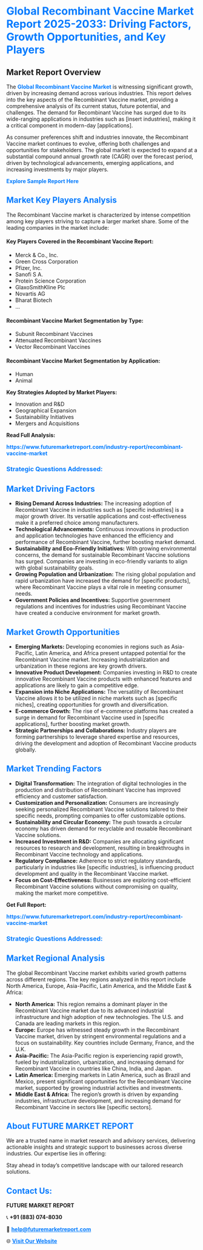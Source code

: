 <h1 style="color: #007BFF;">Global Recombinant Vaccine Market Report 2025-2033: Driving Factors, Growth Opportunities, and Key Players</h1>

<section id="overview">
<h2>Market Report Overview</h2>
<p>The <a href="https://www.futuremarketreport.com/industry-report/recombinant-vaccine-market" style="color: #007BFF; text-decoration: none;"><strong>Global Recombinant Vaccine Market</strong></a> is witnessing significant growth, driven by increasing demand across various industries. This report delves into the key aspects of the Recombinant Vaccine market, providing a comprehensive analysis of its current status, future potential, and challenges. The demand for Recombinant Vaccine has surged due to its wide-ranging applications in industries such as [insert industries], making it a critical component in modern-day [applications].</p>
<p>As consumer preferences shift and industries innovate, the Recombinant Vaccine market continues to evolve, offering both challenges and opportunities for stakeholders. The global market is expected to expand at a substantial compound annual growth rate (CAGR) over the forecast period, driven by technological advancements, emerging applications, and increasing investments by major players.</p>
</section>

<section id="overview">
<p><a href="https://www.futuremarketreport.com/request-sample/reportId=102695" style="color: #007BFF; text-decoration: none;"><strong>Explore Sample Report Here</strong></a></p>
</section>

<section id="key-players">
<h2 style="color: #007BFF;">Market Key Players Analysis</h2>
<p>The Recombinant Vaccine market is characterized by intense competition among key players striving to capture a larger market share. Some of the leading companies in the market include:</p>
<h4>Key Players Covered in the Recombinant Vaccine Report:</h4>
<ul><li>Merck &amp; Co., Inc.</li><li>Green Cross Corporation</li><li>Pfizer, Inc.</li><li>Sanofi S A.</li><li>Protein Science Corporation</li><li>GlaxoSmithKline Plc</li><li>Novartis AG</li><li>Bharat Biotech</li><li>...</li></ul>
<h4>Recombinant Vaccine Market Segmentation by Type:</h4>
<ul><li>Subunit Recombinant Vaccines</li><li>Attenuated Recombinant Vaccines</li><li>Vector Recombinant Vaccines</li></ul>

<h4>Recombinant Vaccine Market Segmentation by Application:</h4>
<ul><li>Human</li><li>Animal</li></ul>
<p><strong>Key Strategies Adopted by Market Players:</strong></p>
<ul>
<li>Innovation and R&D</li>
<li>Geographical Expansion</li>
<li>Sustainability Initiatives</li>
<li>Mergers and Acquisitions</li>
</ul>
</section>

<section>
<p><strong>Read Full Analysis: </strong></p><a href="https://www.futuremarketreport.com/industry-report/recombinant-vaccine-market" style="color: #007BFF; text-decoration: none;"><strong>https://www.futuremarketreport.com/industry-report/recombinant-vaccine-market</strong></a>
<h3 style="color: #007BFF;">Strategic Questions Addressed:</h3>
</section>

<section id="driving-factors">
<h2 style="color: #007BFF;">Market Driving Factors</h2>
<ul>
<li><strong>Rising Demand Across Industries:</strong> The increasing adoption of Recombinant Vaccine in industries such as [specific industries] is a major growth driver. Its versatile applications and cost-effectiveness make it a preferred choice among manufacturers.</li>
<li><strong>Technological Advancements:</strong> Continuous innovations in production and application technologies have enhanced the efficiency and performance of Recombinant Vaccine, further boosting market demand.</li>
<li><strong>Sustainability and Eco-Friendly Initiatives:</strong> With growing environmental concerns, the demand for sustainable Recombinant Vaccine solutions has surged. Companies are investing in eco-friendly variants to align with global sustainability goals.</li>
<li><strong>Growing Population and Urbanization:</strong> The rising global population and rapid urbanization have increased the demand for [specific products], where Recombinant Vaccine plays a vital role in meeting consumer needs.</li>
<li><strong>Government Policies and Incentives:</strong> Supportive government regulations and incentives for industries using Recombinant Vaccine have created a conducive environment for market growth.</li>
</ul>
</section>

<section id="growth-opportunities">
<h2 style="color: #007BFF;">Market Growth Opportunities</h2>
<ul>
<li><strong>Emerging Markets:</strong> Developing economies in regions such as Asia-Pacific, Latin America, and Africa present untapped potential for the Recombinant Vaccine market. Increasing industrialization and urbanization in these regions are key growth drivers.</li>
<li><strong>Innovative Product Development:</strong> Companies investing in R&D to create innovative Recombinant Vaccine products with enhanced features and applications are likely to gain a competitive edge.</li>
<li><strong>Expansion into Niche Applications:</strong> The versatility of Recombinant Vaccine allows it to be utilized in niche markets such as [specific niches], creating opportunities for growth and diversification.</li>
<li><strong>E-commerce Growth:</strong> The rise of e-commerce platforms has created a surge in demand for Recombinant Vaccine used in [specific applications], further boosting market growth.</li>
<li><strong>Strategic Partnerships and Collaborations:</strong> Industry players are forming partnerships to leverage shared expertise and resources, driving the development and adoption of Recombinant Vaccine products globally.</li>
</ul>
</section>

<section id="trending-factors">
<h2 style="color: #007BFF;">Market Trending Factors</h2>
<ul>
<li><strong>Digital Transformation:</strong> The integration of digital technologies in the production and distribution of Recombinant Vaccine has improved efficiency and customer satisfaction.</li>
<li><strong>Customization and Personalization:</strong> Consumers are increasingly seeking personalized Recombinant Vaccine solutions tailored to their specific needs, prompting companies to offer customizable options.</li>
<li><strong>Sustainability and Circular Economy:</strong> The push towards a circular economy has driven demand for recyclable and reusable Recombinant Vaccine solutions.</li>
<li><strong>Increased Investment in R&D:</strong> Companies are allocating significant resources to research and development, resulting in breakthroughs in Recombinant Vaccine technology and applications.</li>
<li><strong>Regulatory Compliance:</strong> Adherence to strict regulatory standards, particularly in industries like [specific industries], is influencing product development and quality in the Recombinant Vaccine market.</li>
<li><strong>Focus on Cost-Effectiveness:</strong> Businesses are exploring cost-efficient Recombinant Vaccine solutions without compromising on quality, making the market more competitive.</li>
</ul>
</section>

<section>
<p><strong>Get Full Report: </strong></p><a href="https://www.futuremarketreport.com/industry-report/recombinant-vaccine-market" style="color: #007BFF; text-decoration: none;"><strong>https://www.futuremarketreport.com/industry-report/recombinant-vaccine-market</strong></a>
<h3 style="color: #007BFF;">Strategic Questions Addressed:</h3>
</section>


<section id="regional-analysis">
<h2 style="color: #007BFF;">Market Regional Analysis</h2>
<p>The global Recombinant Vaccine market exhibits varied growth patterns across different regions. The key regions analyzed in this report include North America, Europe, Asia-Pacific, Latin America, and the Middle East & Africa:</p>
<ul>
<li><strong>North America:</strong> This region remains a dominant player in the Recombinant Vaccine market due to its advanced industrial infrastructure and high adoption of new technologies. The U.S. and Canada are leading markets in this region.</li>
<li><strong>Europe:</strong> Europe has witnessed steady growth in the Recombinant Vaccine market, driven by stringent environmental regulations and a focus on sustainability. Key countries include Germany, France, and the U.K.</li>
<li><strong>Asia-Pacific:</strong> The Asia-Pacific region is experiencing rapid growth, fueled by industrialization, urbanization, and increasing demand for Recombinant Vaccine in countries like China, India, and Japan.</li>
<li><strong>Latin America:</strong> Emerging markets in Latin America, such as Brazil and Mexico, present significant opportunities for the Recombinant Vaccine market, supported by growing industrial activities and investments.</li>
<li><strong>Middle East & Africa:</strong> The region’s growth is driven by expanding industries, infrastructure development, and increasing demand for Recombinant Vaccine in sectors like [specific sectors].</li>
</ul>
</section>

<footer>
<h2 style="color: #007BFF;">About FUTURE MARKET REPORT</h2>
<p>We are a trusted name in market research and advisory services, delivering actionable insights and strategic support to businesses across diverse industries. Our expertise lies in offering:</p>

<p>Stay ahead in today’s competitive landscape with our tailored research solutions.</p>

<h2 style="color: #007BFF;">Contact Us:</h2>
<p><strong>FUTURE MARKET REPORT</strong></p>
<p>📞 <strong>+91 (883) 074-8030</strong></p>
<p>📧 <strong><a href="mailto:help@futuremarketreport.com" style="color: #007BFF;">help@futuremarketreport.com</a></strong></p>
<p>🌐 <strong><a href="https://www.futuremarketreport.com/" style="color: #007BFF;">Visit Our Website</a></strong></p>
</footer>